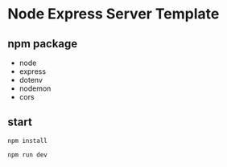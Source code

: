 # Node Express Server Template

## npm package

- node
- express
- dotenv
- nodemon
- cors

## start

```
npm install

npm run dev
```
